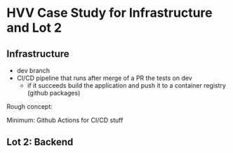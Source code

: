 # HVV Case Study for Infrastructure and Lot 2

## Infrastructure

* dev branch
* CI/CD pipeline that runs after merge of a PR the tests on dev
    * if it succeeds build the application and push it to a container registry (github packages)

Rough concept: 

Minimum: Github Actions for CI/CD stuff

## Lot 2: Backend